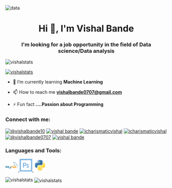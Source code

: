 
![data](https://user-images.githubusercontent.com/89984282/138541897-d9bc5810-e2ec-48bf-81cc-dcaff5e0dba4.jpeg)


<h1 align="center">Hi 👋, I'm Vishal Bande</h1>
<h3 align="center">I'm looking for a job opportunity in the field of Data science/Data analysis</h3>

<p align="left"> <img src="https://komarev.com/ghpvc/?username=vishalstats&label=Profile%20views&color=0e75b6&style=flat" alt="vishalstats" /> </p>

<p align="left"> <a href="https://github.com/ryo-ma/github-profile-trophy"><img src="https://github-profile-trophy.vercel.app/?username=vishalstats" alt="vishalstats" /></a> </p>

- 🌱 I’m currently learning **Machine Learning**

- 📫 How to reach me **vishalbande0707@gmail.com**

- ⚡ Fun fact **....Passion about Programming**

<h3 align="left">Connect with me:</h3>
<p align="left">
<a href="https://twitter.com/@vishalbande10" target="blank"><img align="center" src="https://raw.githubusercontent.com/rahuldkjain/github-profile-readme-generator/master/src/images/icons/Social/twitter.svg" alt="@vishalbande10" height="30" width="40" /></a>
<a href="https://linkedin.com/in/vishal bande" target="blank"><img align="center" src="https://raw.githubusercontent.com/rahuldkjain/github-profile-readme-generator/master/src/images/icons/Social/linked-in-alt.svg" alt="vishal bande" height="30" width="40" /></a>
<a href="https://fb.com/icharismaticvishal" target="blank"><img align="center" src="https://raw.githubusercontent.com/rahuldkjain/github-profile-readme-generator/master/src/images/icons/Social/facebook.svg" alt="icharismaticvishal" height="30" width="40" /></a>
<a href="https://instagram.com/icharismaticvishal" target="blank"><img align="center" src="https://raw.githubusercontent.com/rahuldkjain/github-profile-readme-generator/master/src/images/icons/Social/instagram.svg" alt="icharismaticvishal" height="30" width="40" /></a>
<a href="https://www.hackerrank.com/@vishalbande0707" target="blank"><img align="center" src="https://raw.githubusercontent.com/rahuldkjain/github-profile-readme-generator/master/src/images/icons/Social/hackerrank.svg" alt="@vishalbande0707" height="30" width="40" /></a>
<a href="https://www.hackerearth.com/vishal bande" target="blank"><img align="center" src="https://raw.githubusercontent.com/rahuldkjain/github-profile-readme-generator/master/src/images/icons/Social/hackerearth.svg" alt="vishal bande" height="30" width="40" /></a>
</p>

<h3 align="left">Languages and Tools:</h3>
<p align="left"> <a href="https://www.mysql.com/" target="_blank"> <img src="https://raw.githubusercontent.com/devicons/devicon/master/icons/mysql/mysql-original-wordmark.svg" alt="mysql" width="40" height="40"/> </a> <a href="https://www.photoshop.com/en" target="_blank"> <img src="https://raw.githubusercontent.com/devicons/devicon/master/icons/photoshop/photoshop-line.svg" alt="photoshop" width="40" height="40"/> </a> <a href="https://www.python.org" target="_blank"> <img src="https://raw.githubusercontent.com/devicons/devicon/master/icons/python/python-original.svg" alt="python" width="40" height="40"/> </a> </p>

<p><img align="left" src="https://github-readme-stats.vercel.app/api/top-langs?username=vishalstats&show_icons=true&locale=en&layout=compact" alt="vishalstats" /></p>

<p>&nbsp;<img align="center" src="https://github-readme-stats.vercel.app/api?username=vishalstats&show_icons=true&locale=en" alt="vishalstats" /></p>
